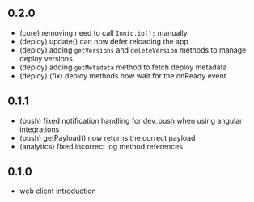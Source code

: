 ## 0.2.0

* (core) removing need to call `Ionic.io();` manually
* (deploy) update() can now defer reloading the app
* (deploy) adding `getVersions` and `deleteVersion` methods to manage deploy versions.
* (deploy) adding `getMetadata` method to fetch deploy metadata
* (deploy) (fix) deploy methods now wait for the onReady event


## 0.1.1

* (push) fixed notification handling for dev_push when using angular integrations
* (push) getPayload() now returns the correct payload
* (analytics) fixed incorrect log method references


## 0.1.0

* web client introduction

